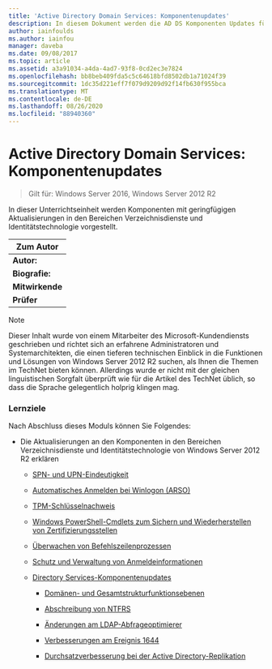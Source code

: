 ```yaml
---
title: 'Active Directory Domain Services: Komponentenupdates'
description: In diesem Dokument werden die AD DS Komponenten Updates für Windows Server 2012 R2 erläutert.
author: iainfoulds
ms.author: iainfou
manager: daveba
ms.date: 09/08/2017
ms.topic: article
ms.assetid: a3a91034-a4da-4ad7-93f8-0cd2ec3e7824
ms.openlocfilehash: bb8beb409fda5c5c64618bfd8502db1a71024f39
ms.sourcegitcommit: 1dc35d221eff7f079d9209d92f14fb630f955bca
ms.translationtype: MT
ms.contentlocale: de-DE
ms.lasthandoff: 08/26/2020
ms.locfileid: "88940360"
---
```

# <a name="active-directory-domain-services-component-updates"></a>Active Directory Domain Services: Komponentenupdates

>Gilt für: Windows Server 2016, Windows Server 2012 R2

In dieser Unterrichtseinheit werden Komponenten mit geringfügigen Aktualisierungen in den Bereichen Verzeichnisdienste und Identitätstechnologie vorgestellt.


| Zum Autor |
|------------------|
|   **Autor:**    |
|     **Biografie:**     |
| **Mitwirkende** |
|  **Prüfer**   |

> [!NOTE]
> Dieser Inhalt wurde von einem Mitarbeiter des Microsoft-Kundendiensts geschrieben und richtet sich an erfahrene Administratoren und Systemarchitekten, die einen tieferen technischen Einblick in die Funktionen und Lösungen von Windows Server 2012 R2 suchen, als Ihnen die Themen im TechNet bieten können. Allerdings wurde er nicht mit der gleichen linguistischen Sorgfalt überprüft wie für die Artikel des TechNet üblich, so dass die Sprache gelegentlich holprig klingen mag.

### <a name="what-you-will-learn"></a>Lernziele
Nach Abschluss dieses Moduls können Sie Folgendes:

-   Die Aktualisierungen an den Komponenten in den Bereichen Verzeichnisdienste und Identitätstechnologie von Windows Server 2012 R2 erklären

    -   [SPN- und UPN-Eindeutigkeit](../../../ad-ds/manage/component-updates/SPN-and-UPN-uniqueness.md)

    -   [Automatisches Anmelden bei Winlogon &#40;ARSO&#41;](../../../ad-ds/manage/component-updates/Winlogon-Automatic-Restart-Sign-On--ARSO-.md)

    -   [TPM-Schlüsselnachweis](../../../ad-ds/manage/component-updates/TPM-Key-Attestation.md)

    -   [Windows PowerShell-Cmdlets zum Sichern und Wiederherstellen von Zertifizierungsstellen](../../../ad-ds/manage/component-updates/CA-Backup-and-Restore-Windows-PowerShell-cmdlets.md)

    -   [Überwachen von Befehlszeilenprozessen](../../../ad-ds/manage/component-updates/Command-line-process-auditing.md)

    -   [Schutz und Verwaltung von Anmeldeinformationen](/previous-versions/windows/it-pro/windows-server-2012-R2-and-2012/dn408190(v=ws.11))

    -   [Directory Services-Komponentenupdates](../../../ad-ds/manage/component-updates/Directory-Services-component-updates.md)

        -   [Domänen- und Gesamtstrukturfunktionsebenen](../../../ad-ds/manage/component-updates/../../../ad-ds/manage/component-updates/Directory-Services-component-updates.md#BKMK_FL)

        -   [Abschreibung von NTFRS](../../../ad-ds/manage/component-updates/Directory-Services-component-updates.md#BKMK_NTFRS)

        -   [Änderungen am LDAP-Abfrageoptimierer](../../../ad-ds/manage/component-updates/../../../ad-ds/manage/component-updates/Directory-Services-component-updates.md#BKMK_LDAPQuery)

        -   [Verbesserungen am Ereignis 1644](../../../ad-ds/manage/component-updates/Directory-Services-component-updates.md#BKMK_1644)

        -   [Durchsatzverbesserung bei der Active Directory-Replikation](../../../ad-ds/manage/component-updates/../../../ad-ds/manage/component-updates/Directory-Services-component-updates.md#BKMK_ADRepl)
